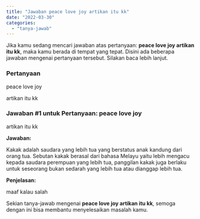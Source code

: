 ```yaml
---
title: "Jawaban peace love joy artikan itu kk​"
date: "2022-03-30"
categories: 
  - "tanya-jawab"
---
```


Jika kamu sedang mencari jawaban atas pertanyaan: **peace love joy artikan itu kk​**, maka kamu berada di tempat yang tepat. Disini ada beberapa jawaban mengenai pertanyaan tersebut. Silakan baca lebih lanjut.

### Pertanyaan

peace love joy  
  
artikan itu kk​

### Jawaban #1 untuk Pertanyaan: peace love joy  
  
artikan itu kk​

**Jawaban:**

Kakak adalah saudara yang lebih tua yang berstatus anak kandung dari orang tua. Sebutan kakak berasal dari bahasa Melayu yaitu lebih mengacu kepada saudara perempuan yang lebih tua, panggilan kakak juga berlaku untuk seseorang bukan sedarah yang lebih tua atau dianggap lebih tua.

**Penjelasan:**

maaf kalau salah

Sekian tanya-jawab mengenai **peace love joy artikan itu kk​**, semoga dengan ini bisa membantu menyelesaikan masalah kamu.

